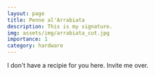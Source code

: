 ```yaml
---
layout: page
title: Penne al'Arrabiata
description: This is my signature.
img: assets/img/arrabiata_cut.jpg
importance: 1
category: hardware
---
```


I don't have a recipie for you here. Invite me over.
